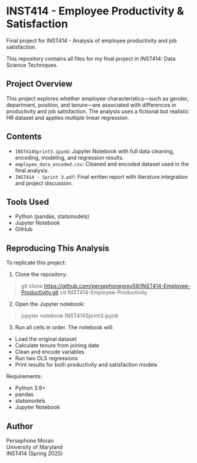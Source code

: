# INST414 - Employee Productivity & Satisfaction
Final project for INST414 - Analysis of employee productivity and job satisfaction.

This repository contains all files for my final project in INST414: Data Science Techniques.

## Project Overview

This project explores whether employee characteristics—such as gender, department, position, and tenure—are associated with differences in productivity and job satisfaction. The analysis uses a fictional but realistic HR dataset and applies multiple linear regression.

## Contents

- `INST414Sprint3.ipynb`: Jupyter Notebook with full data cleaning, encoding, modeling, and regression results.
- `employee_data_encoded.csv`: Cleaned and encoded dataset used in the final analysis.
- `INST414 - Sprint 3.pdf`: Final written report with literature integration and project discussion.

## Tools Used

- Python (pandas, statsmodels)
- Jupyter Notebook
- GitHub

## Reproducing This Analysis
To replicate this project:
1. Clone the repository:
>  git clone https://github.com/persephonegrey59/INST414-Employee-Productivity.git
>  cd INST414-Employee-Productivity
2. Open the Jupyter notebook:
>  jupyter notebook INST414Sprint3.ipynb
3. Run all cells in order. The notebook will:
- Load the original dataset
- Calculate tenure from joining date
- Clean and encode variables
- Run two OLS regressions
- Print results for both productivity and satisfaction models

Requirements:
- Python 3.9+
- pandas
- statsmodels
- Jupyter Notebook

## Author

Persephone Moran  
University of Maryland  
INST414 (Spring 2025)

